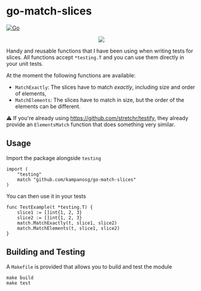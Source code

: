 # go-match-slices
[![Go](https://github.com/kampanosg/go-assert-slices/actions/workflows/go.yml/badge.svg)](https://github.com/kampanosg/go-assert-slices/actions/workflows/go.yml)


<p align="center">
  <img src="https://user-images.githubusercontent.com/30287348/233440343-79b581c8-66e3-48c5-b0f3-43ee49cfbda1.png" />
</p>


Handy and reusable functions that I have been using when writing tests for slices. All functions accept `*testing.T` and you can use them directly in your unit tests.

At the moment the following functions are available:
* `MatchExactly`: The slices have to match _exactly_, including size and order of elements,
* `MatchElements`: The slices have to match in size, but the order of the elements can be different.

:warning: If you're already using https://github.com/stretchr/testify, they already provide an `ElementsMatch` function that does something very similar.

## Usage
Import the package alongside `testing`
```golang
import (
    "testing"
    match "github.com/kampanosg/go-match-slices"
)
```

You can then use it in your tests
```golang
func TestExample(t *testing.T) {
	slice1 := []int{1, 2, 3}
	slice2 := []int{1, 2, 3}
	match.MatchExactly(t, slice1, slice2)
    match.MatchElements(t, slice1, slice2)
}
```

## Building and Testing
A `Makefile` is provided that allows you to build and test the module
```
make build
make test
```

